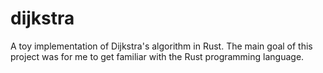 # dijkstra

A toy implementation of Dijkstra's algorithm in Rust. The main goal of this project was for me to get familiar with the Rust programming language.